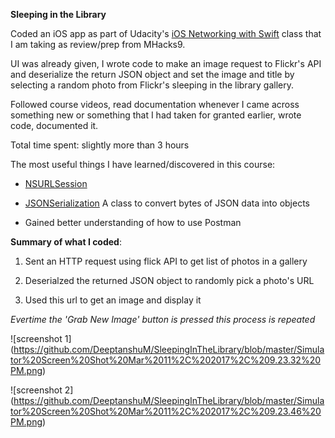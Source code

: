 **Sleeping in the Library**

Coded an iOS app as part of Udacity's [iOS Networking with Swift](https://www.udacity.com/course/ios-networking-with-swift--ud421) class that I am taking as review/prep from MHacks9. 

UI was already given, I wrote code to make an image request to Flickr's API and deserialize the return JSON object and set the image and title by selecting a random photo from Flickr's sleeping in the library gallery. 

Followed course videos, read documentation whenever I came across something new or something that I had taken for granted earlier, wrote code, documented it.

Total time spent: slightly more than 3 hours 

The most useful things I have learned/discovered in this course:

- [NSURLSession](https://developer.apple.com/library/content/documentation/Cocoa/Conceptual/URLLoadingSystem/Articles/UsingNSURLSession.html#//apple_ref/doc/uid/TP40013509-SW1)

- [JSONSerialization](https://developer.apple.com/reference/foundation/jsonserialization)
	A class to convert bytes of JSON data into objects

- Gained better understanding of how to use Postman

**Summary of what I coded**: 

1. Sent an HTTP request using flick API to get list of photos in a gallery

2. Deserialzed the returned JSON object to randomly pick a photo's URL

3. Used this url to get an image and display it

*Evertime the 'Grab New Image' button is pressed this process is repeated*

![screenshot 1] (https://github.com/DeeptanshuM/SleepingInTheLibrary/blob/master/Simulator%20Screen%20Shot%20Mar%2011%2C%202017%2C%209.23.32%20PM.png)



![screenshot 2] (https://github.com/DeeptanshuM/SleepingInTheLibrary/blob/master/Simulator%20Screen%20Shot%20Mar%2011%2C%202017%2C%209.23.46%20PM.png)
